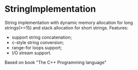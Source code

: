# StringImplementation
String implementation with dynamic memory allocation for long strings(>=15) and stack allocation for short strings.
Features:
- support string concatenation;
- c-style string conversion;
- range-for loops support;
- I/O stream support.

Based on book "The C++ Programming language"
